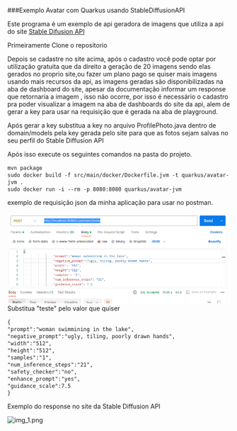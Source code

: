 ###Exemplo Avatar com Quarkus usando StableDiffusionAPI

Este programa é um exemplo de api geradora de imagens que utiliza a api do site [Stable Difusion API ](https://stablediffusionapi.com)

Primeiramente Clone o repositorio

Depois se cadastre no site acima, após o cadastro você pode optar por utilização gratuita que da direito a geração de 
20 imagens sendo elas gerados no proprio site,ou fazer um plano pago se quiser mais imagens usando mais recursos da api,
as imagens geradas são disponibilizadas na aba de dashboard do site, apesar da documentação informar um response que retornaria a imagem
, isso não ocorre, por isso é necessário o cadastro pra poder visualizar a imagem na aba de dashboards do site da api, 
alem de gerar a key para usar na  requisição que é gerada na aba de playground.

Após gerar a key substitua a key no arquivo ProfilePhoto.java dentro de domain/models
pela  key gerada pelo site para que as fotos sejam salvas no seu perfil do
Stable Diffusion API 

Após isso execute os seguintes comandos na pasta do projeto.

````
mvn package
sudo docker build -f src/main/docker/Dockerfile.jvm -t quarkus/avatar-jvm .
sudo docker run -i --rm -p 8080:8080 quarkus/avatar-jvm
````

exemplo de requisição json da minha aplicação para usar no postman.

![img.png](img.png)
Substitua "teste" pelo valor que quiser
```
{
"prompt":"woman swimmining in the lake",
"negative_prompt":"ugly, tiling, poorly drawn hands",
"width":"512",
"height":"512",
"samples":"1",
"num_inference_steps":"21",
"safety_checker":"no",
"enhance_prompt":"yes",
"guidance_scale":7.5
}
````
Exemplo do response no site da Stable Diffusion API

![img_1.png](img_1.png)
